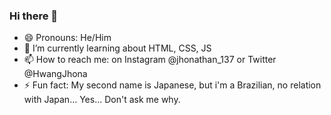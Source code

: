### Hi there 👋



- 😄 Pronouns: He/Him
- 🌱 I’m currently learning about HTML, CSS, JS
- 📫 How to reach me: on Instagram @jhonathan_137 or Twitter @HwangJhona
- ⚡ Fun fact: My second name is Japanese, but i'm a Brazilian, no relation with Japan... Yes... Don't ask me why.


<!--
- 🔭 I’m currently working ...
- 🤔 I’m looking for help with ...
- 💬 Ask me about ...
-->
